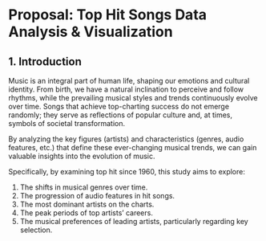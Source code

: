 # **Proposal: Top Hit Songs Data Analysis & Visualization**

## **1. Introduction** 

Music is an integral part of human life, shaping our emotions and cultural identity. From birth, we have a natural inclination to perceive and follow rhythms, while the prevailing musical styles and trends continuously evolve over time. Songs that achieve top-charting success do not emerge randomly; they serve as reflections of popular culture and, at times, symbols of societal transformation.

By analyzing the key figures (artists) and characteristics (genres, audio features, etc.) that define these ever-changing musical trends, we can gain valuable insights into the evolution of music. 

Specifically, by examining top hit since 1960, this study aims to explore:  

1. The shifts in musical genres over time.  
2. The progression of audio features in hit songs.  
3. The most dominant artists on the charts.  
4. The peak periods of top artists’ careers.  
5. The musical preferences of leading artists, particularly regarding key selection.  

